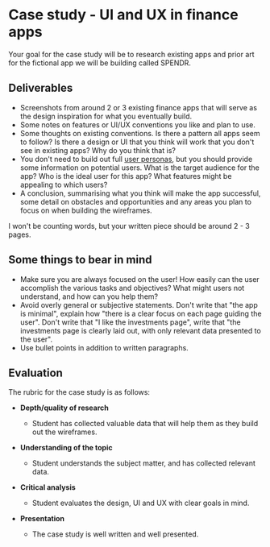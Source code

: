 # Case study - UI and UX in finance apps

Your goal for the case study will be to research existing apps and prior art for the fictional app we will be building called SPENDR.

## Deliverables

- Screenshots from around 2 or 3 existing finance apps that will serve as the design inspiration for what you eventually build.
- Some notes on features or UI/UX conventions you like and plan to use.
- Some thoughts on existing conventions. Is there a pattern all apps seem to follow? Is there a design or UI that you think will work that you don't see in existing apps? Why do you think that is?
- You don't need to build out full [user personas](https://next-edu-tobyl.vercel.app/weeks/08), but you should provide some information on potential users. What is the target audience for the app? Who is the ideal user for this app? What features might be appealing to which users?
- A conclusion, summarising what you think will make the app successful, some detail on obstacles and opportunities and any areas you plan to focus on when building the wireframes.

I won't be counting words, but your written piece should be around 2 - 3 pages.

## Some things to bear in mind

- Make sure you are always focused on the user! How easily can the user accomplish the various tasks and objectives? What might users not understand, and how can you help them?
- Avoid overly general or subjective statements. Don't write that "the app is minimal", explain how "there is a clear focus on each page guiding the user". Don't write that "I like the investments page", write that "the investments page is clearly laid out, with only relevant data presented to the user".
- Use bullet points in addition to written paragraphs. 

## Evaluation

The rubric for the case study is as follows:

- **Depth/quality of research**
  - Student has collected valuable data that will help them as they build out the wireframes.
    
- **Understanding of the topic**
  - Student understands the subject matter, and has collected relevant data.
    
- **Critical analysis**
  - Student evaluates the design, UI and UX with clear goals in mind.
    
- **Presentation**
  - The case study is well written and well presented.
